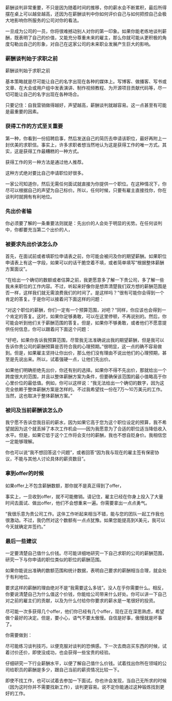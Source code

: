 薪酬谈判非常重要，不只是因为随着时间的推移，你的薪水会不断累积，最后所得摆在桌上可以越垒越高，还因为在薪酬谈判中你如何评价自己与如何把控自己会极大地影响你所服务的公司对你的看法。

一旦成为公司的一员，你将很难撼动别人对你的第一印象。如果你能老练地谈判薪酬，既表明了自己的价值，又能充分尊重未来的雇主，那么你就可能从更积极的角度勾勒出自己的形象，对自己在这家公司的未来职业发展产生巨大的影响。

### 薪酬谈判始于求职之前

薪酬谈判始于求职之前

基本策略就是尽可能让自己的名字出现在各种的媒体上。写博客、做播客、写书或文章、在大会或用户组中发表演讲、制作视频教程、为开源项目贡献代码等，尽一切可能让自己的名字出现在各种场合。

只要记住：自我营销做得越好，声望越高，薪酬谈判就越容易。这一点甚至有可能是最重要的因素。

### 获得工作的方式至关重要

第一种，你看到一份招聘启事，然后发送自己的简历去申请该职位，最好再附上一封优美的求职信。事实上，许多求职者想当然地认为这是获得工作的唯一方式。其实，这是获得工作最糟糕的一种方式。

获得工作的另一种方法是通过他人推荐。

这种方式绝对要比自己申请职位好很多。

一家公司知道你，然后无需任何面试就直接为你提供一个职位。在这种情况下，你尽可以根据自己的声望为自己标价。所以，任何时候，只要有雇主直接找你，你在谈判时就拥有有利地位。

### 先出价者输

你必须要了解的一条重要法则就是：先出价的人会处于明显的劣势。在任何谈判中，你都要充当第二个出价的人，

### 被要求先出价该怎么办

首先，在面试前或者填职位申请表之前，你可能会被问及你的期望薪酬。如果职位申请表上有这一字段，如果可以的话干脆空着不填，或者简单填写“根据整体薪酬方案面议”。

“在给出一个确切的数额或者估算之前，我更愿意多了解一下贵公司，多了解一些我未来职位的工作内容。不过，听起来好像你是想弄清楚我们双方想的薪酬范围是否一样，这样我们就无需浪费我们的时间了。是这样吗？”很有可能你会得到一个肯定的答复。于是你可以接着问下面这样的问题：

“对这个职位的薪酬，你们一定有一个预算范围，对吧？”同样，你应该也会得到一个肯定的答复。这时，如果你足够勇敢，可以在这里停顿，不再说别的。然后，你可能会听到他们关于薪酬范围的答复。但是，如果你不够勇敢，或者他们不愿意提供任何信息，你可以跟着问下面这个问题：

“好吧，如果你告诉我预算范围，尽管我无法准确说出我的期望薪酬，但是我可以告诉你贵公司的薪酬预算是否符合我的心理预期。”很明显，这一点的确不容易做到。但是，如果雇主坚持让你出价，那么他们没有理由不说出他们的心理预期，甚至是先说出来。所以，试着强硬一点，让他们先出价。

如果他们明确拒绝先出价，你还有别的选择。如果你不得不先出价，那就给出一个跨度很大的范围，并且以整体薪酬方案为条件，但要确保该范围的最小值略高于你心里价位的最低值。例如，你可以这样说：“我无法给出一个确切的数字，因为这完全依赖于整体薪酬方案是怎样的。不过我希望找一份在7万～10万美元的工作。当然，这也取决于整体薪酬方案。”

### 被问及当前薪酬该怎么办

我宁愿不告诉您我目前的薪水，因为如果它高于您为这个职位设定的预算，我不希望就因为这个就丢掉了本次工作机会——因为我愿意为了合适的职位适当降低收入水平。但是，如果它低于这个工作将会支付的薪酬，我也不想自贬身价。我相信您一定能够理解。

你也可以说“我不想回答这个问题”，或者回答“因为我与现在的雇主签有保密协议，不能与其他人讨论具体的薪资数目”。

### 拿到offer的时候

如果offer上不包含薪酬数额，那你就不是真正得到了offer，

事实上，一旦收到offer，就不可能撤销。请记住，雇主已经在你身上投入了大量时间去面试、做出offer，他们不会想重来一遍。你需要拿出一点点勇气。

“我很乐意为贵公司工作。这仹工作听起来相当不错，能与您的团队一起工作我也很激动。不过，我仍然对这个数额有一点点犹豫。如果您能提高到X美元，我可以今天就确定并签约。”

### 最后一些建议

一定要清楚自己值什么价钱。尽可能详细地研究一下自己求职的公司的薪酬范围，研究一下与你申请的职位类似的职位的薪酬范围。

如果你能说出准确的数额范围和统计数据，表明自己要求的薪酬相当合理，就会处于有利地位。

要求这样的薪酬的理由绝对不是“我需要这么多钱”。没人在乎你需要什么。相反，你要说清楚自己为什么值这个价钱，你能给公司带来什么好处。你可以讲一下自己对之前的雇主们的贡献，以及为什么付给你你要求的薪水是一笔很好的投资。

尽可能一次多获得几个offer，他们你已经有几个offer，现在正在深思熟虑，希望做个最好的决定。但是，要小心，语气不要太傲慢。自信是好事，傲慢就是坏事了。

你需要做到：

尽可能练习谈判技巧，以便克服对谈判的恐惧感。下一次去商店买东西的时候，试着讨价还价，即使没成功，也会获得一些宝贵的经验。

仔细研究一下行业薪酬水平，以便了解自己值什么价钱。试着找出你所在领域的公司给职员的薪酬是多少，跟自己当前的薪资情况比较一下。

即使不找工作，也可以试着去参加一下面试。你也许会发现，当自己无所求的时候（因为这时你并不需要找新工作），谈判更容易。说不定你能通过这种锻炼找到更好的工作。

